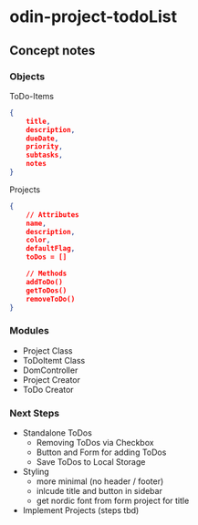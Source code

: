 # odin-project-todoList

## Concept notes

### Objects

ToDo-Items

```json
{
    title,
    description,
    dueDate,
    priority,
    subtasks,
    notes
}
```

Projects

```json
{
    // Attributes
    name,
    description,
    color,
    defaultFlag,
    toDos = []

    // Methods
    addToDo()
    getToDos()
    removeToDo()
}
```

### Modules

- Project Class
- ToDoItemt Class
- DomController
- Project Creator
- ToDo Creator

### Next Steps

- Standalone ToDos
  - Removing ToDos via Checkbox
  - Button and Form for adding ToDos
  - Save ToDos to Local Storage
- Styling
  - more minimal (no header / footer)
  - inlcude title and button in sidebar
  - get nordic font from form project for title
- Implement Projects (steps tbd)
